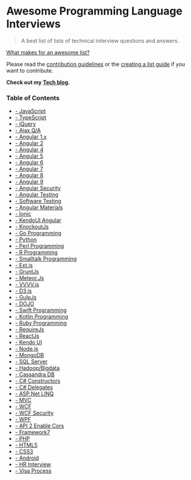 # Awesome Programming  Language Interviews

> A best list of lists of technical interview questions and answers.

[What makes for an awesome list?](awesome.md)

Please read the [contribution guidelines](contributing.md) or the [creating a list guide](create-list.md) if you want to contribute.

**Check out my [Tech blog](https://code-sample.com/).**
### Table of Contents
<ul class="sub-menu" style="width: 950px;">
<div style="">
<li itemprop="name"><a href="http://www.code-sample.com/2015/04/javascript-interview-questions-answers.html" itemprop="url">- JavaScript</a></li>
<li itemprop="name"><a href="http://www.code-sample.com/2017/06/typescript-interview-questions-and.html" itemprop="url">- TypeScript</a></li>
<li itemprop="name"><a href="http://www.code-sample.com/2015/04/jquery-interview-questions-and-answers.html" itemprop="url">- jQuery</a></li>
<li itemprop="name"><a href="https://www.code-sample.com/2018/02/ajax-interview-questions-and-answers.html" itemprop="url">- Ajax Q/A</a></li>
</div>
<div style="">
<li itemprop="name"><a href="http://www.code-sample.com/2014/05/angularjs-interview-questions-and.html" itemprop="url">- Angular 1.x </a></li>
<li itemprop="name"><a href="http://www.code-sample.com/2016/06/angular-2-interview-questions-and.html" itemprop="url">- Angular 2</a></li>
<li itemprop="name"><a href="http://www.code-sample.com/2017/04/angular-4-interview-questions-and.html" itemprop="url">- Angular 4 </a></li>
<li itemprop="name"><a href="http://www.code-sample.com/2017/08/angular-5-interview-questions-and.html" itemprop="url">- Angular 5 </a></li>
<li itemprop="name"><a href="http://www.code-sample.com/2018/01/angular-6-interview-questions-and.html" itemprop="url">- Angular 6</a></li>
<li itemprop="name"><a href="https://www.code-sample.com/2018/04/angular-7-interview-questions-and.html" itemprop="url">- Angular 7</a></li>
<li itemprop="name"><a href="https://www.code-sample.com/2019/02/angular-8-interview-questions-and.html" itemprop="url">- Angular 8</a></li>
<li itemprop="name"><a href="https://www.code-sample.com/2019/08/angular-9-interview-questions-and.html" itemprop="url">- Angular 9</a></li>
<li itemprop="name"><a href="http://www.code-sample.com/2017/11/angular-security-xss-csrf.html" itemprop="url">- Angular Security</a></li>
<li itemprop="name"><a href="http://www.code-sample.com/2017/11/angular-unit-test-karma-and-jasmine.html" itemprop="url">- Angular Testing</a></li>
<li itemprop="name"><a href="https://www.code-sample.com/2018/05/software-testing-interview-questions.html" itemprop="url">- Software Testing</a></li>
<li itemprop="name"><a href="http://www.code-sample.com/2018/02/angular-5-material-tutorials-examples.html" itemprop="url">- Angular Materials </a></li>
<li itemprop="name"><a href="http://www.code-sample.com/2017/09/ionic-3-angular-4-interview-questions.html" itemprop="url">- Ionic</a></li>
<li itemprop="name"><a href="http://www.code-sample.com/2017/01/kendo-ui-angular-2-grid-dropdown-filters.html" itemprop="url">- KendoUI Angular</a></li>
</div>
<div style="">
<li itemprop="name"><a href="http://www.code-sample.com/2014/01/knockout-js-interview-questions-and.html" itemprop="url">- KnockoutJs</a></li>
<li itemprop="name"><a href="http://www.code-sample.com/2017/12/go-golang-programming-interview.html" itemprop="url">- Go Programming</a></li>
<li itemprop="name"><a href="http://www.code-sample.com/2017/12/python-interview-questions-and-answers.html" itemprop="url">- Python</a></li>
<li itemprop="name"><a href="http://www.code-sample.com/2018/02/perl-programming-interview-questions.html" itemprop="url">- Perl Programming</a></li>
<li itemprop="name"><a href="http://www.code-sample.com/2018/02/r-programming-interview-questions-and.html" itemprop="url">- R Programming</a></li>
<li itemprop="name"><a href="http://www.code-sample.com/2018/02/smalltalk-programming-interview.html" itemprop="url">- Smalltalk Programming</a></li>
<li itemprop="name"><a href="http://www.code-sample.com/2018/03/ext-js-interview-questions-and-answers.html" itemprop="url">- Ext.js</a></li>
<li itemprop="name"><a href="http://www.code-sample.com/2018/03/grunt-js-interview-questions-and-answers.html" itemprop="url">- GruntJs</a></li>
<li itemprop="name"><a href="http://www.code-sample.com/2018/03/meteor-js-interview-questions-and.html" itemprop="url">- Meteor.Js</a></li>
<li itemprop="name"><a href="http://www.code-sample.com/2018/03/vvvvjs-interview-questions-and-answers.html" itemprop="url">- VVVV.js</a></li>
<li itemprop="name"><a href="http://www.code-sample.com/2018/03/d3-js-interview-questions-and-answers.html" itemprop="url">- D3.js</a></li>
<li itemprop="name"><a href="http://www.code-sample.com/2018/03/gulp-js-interview-questions-and-answers.html" itemprop="url">- GulpJs</a></li>
<li itemprop="name"><a href="http://www.code-sample.com/2016/10/dojo-toolkit-javascript-framework.html" itemprop="url">- DOJO</a></li>
<li itemprop="name"><a href="http://www.code-sample.com/2018/02/swift-4-interview-questions-and-answers.html" itemprop="url">- Swift Programming</a></li>
<li itemprop="name"><a href="http://www.code-sample.com/2018/03/kotlin-programming-interview-questions.html" itemprop="url">- Kotlin Programming</a></li>
<li itemprop="name"><a href="http://www.code-sample.com/2018/02/ruby-rails-interview-questions-and.html" itemprop="url">- Ruby Programming</a></li>
<li itemprop="name"><a href="http://www.code-sample.com/2017/11/requirejs-interview-questions-and.html" itemprop="url">- RequireJs</a></li>
<li itemprop="name"><a href="http://www.code-sample.com/2018/03/reactjs-interview-questions-and-answers.html" itemprop="url">- ReactJs</a></li>
<li itemprop="name"><a href="http://www.code-sample.com/2014/06/telerik-kendo-ui.html" itemprop="url">- Kendo UI</a></li>
<li itemprop="name"><a href="http://www.code-sample.com/2016/09/node-js-interview-questions-and-answers.html" itemprop="url">- Node.js</a></li>
</div>
<div style="">
<li itemprop="name"><a href="http://www.code-sample.com/2016/04/mongodb-interview-questions-and-answers.html" itemprop="url">- MongoDB</a></li>
<li itemprop="name"><a href="http://www.code-sample.com/2015/10/sql-interview-questions-answers.html" itemprop="url">- SQL Server</a></li>
<li itemprop="name"><a href="http://www.code-sample.com/2014/08/hadoop-interview-questions-and-answers.html" itemprop="url">- Hadoop/Bigdata</a></li>
<li itemprop="name"><a href="http://www.code-sample.com/2017/02/cassandra-interview-questions-and.html" itemprop="url">- Cassandra DB</a></li>
</div>
<div style="">
<li itemprop="name"><a href="http://www.code-sample.com/2016/09/asp-net-constructor-example.html" itemprop="url">- C# Constructors</a></li>
<li itemprop="name"><a href="http://www.code-sample.com/2015/04/delegates-in-aspnet-c.html" itemprop="url">- C# Delegates</a></li>
<li itemprop="name"><a href="http://www.code-sample.com/2016/11/linq-tutorial-for-beginners.html" itemprop="url">- ASP.Net LINQ</a></li>
<li itemprop="name"><a href="http://www.code-sample.com/2016/09/mvc-4-mvc-5-mvc-6-questions-answers.html" itemprop="url">- MVC</a></li>
<li itemprop="name"><a href="http://www.code-sample.com/2014/06/wcf-interview-questions-and-answers.html" itemprop="url">- WCF</a></li>
<li itemprop="name"><a href="http://www.code-sample.com/2017/02/wcf-security-questions-and-answers.html" itemprop="url">- WCF Security</a></li>
<li itemprop="name"><a href="http://www.code-sample.com/2013/08/wpf-interview-questions-and-answers.html" itemprop="url">- WPF</a></li>
<li itemprop="name"><a href="http://www.code-sample.com/2017/09/enabling-cross-in-web-api-2.html" itemprop="url">- API 2 Enable Cors</a></li>
</div>
<div style="">
<li itemprop="name"><a href="http://www.code-sample.com/2018/02/framework7-interview-questions-and.html" itemprop="url">- Framework7 </a></li>
<li itemprop="name"><a href="http://www.code-sample.com/2017/12/php-interview-questions-and-answers.html" itemprop="url">- PHP</a></li>
<li itemprop="name"><a href="http://www.code-sample.com/2015/05/html5-interview-questions-and-answers.html" itemprop="url">- HTML5</a></li>
<li itemprop="name"><a href="http://www.code-sample.com/2017/01/css3-properties-values-and-examples-how.html" itemprop="url">- CSS3</a></li>
<li itemprop="name"><a href="http://www.code-sample.com/2015/10/android-interview-questions-and-answers.html" itemprop="url">- Android</a></li>
<li itemprop="name"><a href="http://www.code-sample.com/2016/12/hr-interview-questions-and-answers.html" itemprop="url">- HR Interview</a></li>
<li itemprop="name"><a href="http://www.code-sample.com/2016/12/visa-application-process-interview.html" itemprop="url">- Visa Process</a></li>
</div>
</ul>
